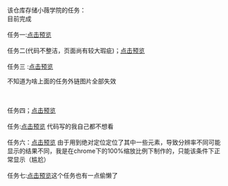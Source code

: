 该仓库存储小薇学院的任务：<br/>
目前完成<br/>
<br/>任务一:<a href="http://htmlpreview.github.io/?https://github.com/He11aWor1d/xiaowei_mission1/blob/master/page.html">点击预览</a><br/>
<br/>任务二(代码不整洁，页面尚有较大瑕疵)；<a href="http://htmlpreview.github.com/?https://github.com/He11aWor1d/xiaowei_mission/blob/master/mission_2.html">点击预览</a> <br/>
<br/>任务三 :<a href="http://htmlpreview.github.com/?https://github.com/He11aWor1d/xiaowei_mission/blob/master/mission_3.html">点击预览</a><br/>
<p>不知道为啥上面的任务外链图片全部失效</p><br><br/>
任务四；<a href="http://htmlpreview.github.com/?https://github.com/He11aWor1d/xiaowei_mission/blob/master/mission_4.html">点击预览</a><br/>
<br/>任务:<a href="http://htmlpreview.github.com/?https://github.com/He11aWor1d/xiaowei_mission/blob/master/mission_5.html">点击预览</a> 代码写的我自己都不想看
<br/>
<br/>任务六：<a href="http://htmlpreview.github.com/?https://github.com/He11aWor1d/xiaowei_mission/blob/master/mission_6/mission_6.html">点击预览</a>  由于用到绝对定位定位了其中一些元素，导致分辨率不同可能显示的结果不同，我是在chrome下的100%缩放比例下制作的，只能该条件下正常显示（尴尬）<br/>
<br/>任务七:<a href="http://htmlpreview.github.com/?https://github.com/He11aWor1d/xiaowei_mission/blob/master/mission_7/index.html">点击预览</a>这个任务也有一点偷懒了<br/>
